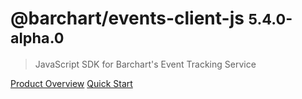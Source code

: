 # @barchart/events-client-js <small>5.4.0-alpha.0</small>

> JavaScript SDK for Barchart&#x27;s Event Tracking Service

[Product Overview](/content/product_overview)
[Quick Start](/content/quick_start)
